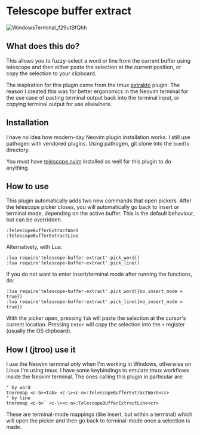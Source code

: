 # Telescope buffer extract

![WindowsTerminal_f29utBfQhh](https://user-images.githubusercontent.com/6634136/219940608-398c6145-a0df-4c47-9c1b-45cdb9d0c408.gif)

## What does this do?

This allows you to fuzzy-select a word or line from the current buffer using
telescope and then either paste the selection at the current position, or copy
the selection to your clipboard.

The inspiration for this plugin came from the tmux
[extrakto](https://github.com/laktak/extrakto) plugin. The reason I created
this was for better ergonomics in the Neovim terminal for the use case of
pasting terminal output back into the terminal input, or copying terminal
output for use elsewhere.

## Installation

I have no idea how modern-day Neovim plugin installation works. I still use pathogen
with vendored plugins. Using pathogen, git clone into the `bundle` directory.

You must have [telescope.nvim](https://github.com/nvim-telescope/telescope.nvim)
installed as well for this plugin to do anything.

## How to use

This plugin automatically adds two new commands that open pickers. After the
telescope picker closes, you will automatically go back to insert or terminal
mode, depending on the active buffer. This is the default behaviour, but can be
overridden.

    :TelescopeBufferExtractWord
    :TelescopeBufferExtractLine

Alternatively, with Lua:

    :lua require'telescope-buffer-extract'.pick_word()
    :lua require'telescope-buffer-extract'.pick_line()

If you do not want to enter insert/terminal mode after running the functions, do:

    :lua require'telescope-buffer-extract'.pick_word({no_insert_mode = true})
    :lua require'telescope-buffer-extract'.pick_line({no_insert_mode = true})

With the picker open, pressing `Tab` will paste the selection at the cursor's
current location. Pressing `Enter` will copy the selection into the `+`
register (usually the OS clipboard).

## How I (jtroo) use it

I use the Neovim terminal only when I'm working in Windows, otherwise on Linux
I'm using tmux. I have some keybindings to emulate tmux workflows inside the
Neovim terminal. The ones calling this plugin in particular are:

    " by word
    tnoremap <c-b><tab> <c-\><c-n>:TelescopeBufferExtractWord<cr>
    " by line
    tnoremap <c-b>` <c-\><c-n>:TelescopeBufferExtractLine<cr>

These are terminal-mode mappings (like insert, but within a terminal) which
will open the picker and then go back to terminal-mode once a selection is
made.
